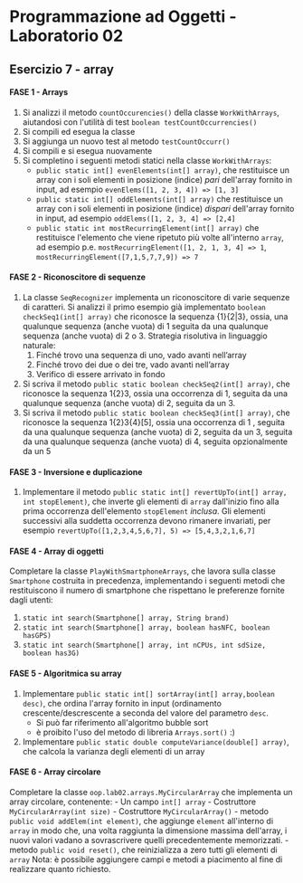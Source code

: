 # Programmazione ad Oggetti - Laboratorio 02
## Esercizio 7 - array

#### FASE 1 - Arrays

1. Si analizzi il metodo `countOccurencies()` della classe `WorkWithArrays`, aiutandosi con l'utilità di test `boolean testCountOccurrencies()`
2. Si compili ed esegua la classe
3. Si aggiunga un nuovo test al metodo `testCountOccurr()`
4. Si compili e si esegua nuovamente
5. Si completino i seguenti metodi statici nella classe `WorkWithArrays`:
    - `public static int[] evenElements(int[] array)`, che restituisce un array con i soli elementi in posizione (indice) *pari* dell'array fornito in input, ad esempio `evenElems([1, 2, 3, 4]) => [1, 3]`
    - `public static int[] oddElements(int[] array)` che restituisce un array con i soli elementi in posizione (indice) *dispari* dell'array fornito in input, ad esempio `oddElems([1, 2, 3, 4] => [2,4]`
    - `public static int mostRecurringElement(int[] array)` che restituisce l'elemento che viene ripetuto più volte all'interno `array`, ad esempio p.e. `mostRecurringElement([1, 2, 1, 3, 4] => 1`, `mostRecurringElement([7,1,5,7,7,9]) => 7`

#### FASE 2 - Riconoscitore di sequenze

1. La classe `SeqRecognizer` implementa un riconoscitore di varie sequenze di caratteri. Si analizzi il primo esempio già implementato `boolean checkSeq1(int[] array)` che riconosce la sequenza {1}{2|3}, ossia, una qualunque sequenza (anche vuota) di 1 seguita da una qualunque sequenza (anche vuota) di 2 o 3. Strategia risolutiva in linguaggio naturale:
    1. Finché trovo una sequenza di uno, vado avanti nell’array
    2. Finché trovo dei due o dei tre, vado avanti nell’array
    3. Verifico di essere arrivato in fondo
2. Si scriva il metodo `public static boolean checkSeq2(int[] array)`, che riconosce la sequenza 1{2}3, ossia una occorrenza di 1, seguita da una qualunque sequenza (anche vuota) di 2, seguita da un 3.
3. Si scriva il metodo `public static boolean checkSeq3(int[] array)`, che riconosce la sequenza 1{2}3{4}[5], ossia una occorrenza di 1 , seguita da una qualunque sequenza (anche vuota) di 2, seguita da un 3, seguita da una qualunque sequenza (anche vuota) di 4, seguita opzionalmente da un 5

#### FASE 3 - Inversione e duplicazione

1. Implementare il metodo `public static int[] revertUpTo(int[] array, int stopElement)`, che inverte gli elementi di `array` dall'inizio fino alla prima occorrenza dell'elemento `stopElement` *inclusa*. Gli elementi successivi alla suddetta occorrenza devono rimanere invariati, per esempio `revertUpTo([1,2,3,4,5,6,7], 5) => [5,4,3,2,1,6,7]`

#### FASE 4 - Array di oggetti

Completare la classe `PlayWithSmartphoneArrays`, che lavora sulla classe `Smartphone` costruita in precedenza, implementando i seguenti metodi che restituiscono il numero di smartphone che rispettano le preferenze fornite dagli utenti:

1. `static int search(Smartphone[] array, String brand)`
2. `static int search(Smartphone[] array, boolean hasNFC, boolean hasGPS)`
3. `static int search(Smartphone[] array, int nCPUs, int sdSize, boolean has3G)`

#### FASE 5 - Algoritmica su array

1. Implementare `public static int[] sortArray(int[] array,boolean desc)`, che ordina l'array fornito in input (ordinamento crescente/descrescente a seconda del valore del parametro `desc`.
    - Si può far riferimento all'algoritmo bubble sort
    - è proibito l'uso del metodo di libreria `Arrays.sort()` :)
2. Implementare `public static double computeVariance(double[] array)`, che calcola la varianza degli elementi di un array

#### FASE 6 - Array circolare

Completare la classe `oop.lab02.arrays.MyCircularArray` che implementa un array circolare, contenente:
    - Un campo `int[] array`
    - Costruttore `MyCircularArray(int size)`
    - Costruttore `MyCircularArray()`
    - metodo `public void addElem(int element)`, che aggiunge `element` all'interno di `array` in modo che, una volta raggiunta la dimensione massima dell'array, i nuovi valori vadano a sovrascrivere quelli precedentemente memorizzati.
    - metodo `public void reset()`, che reinizializza a zero tutti gli elementi di `array`
Nota: è possibile aggiungere campi e metodi a piacimento al fine di realizzare quanto richiesto.
